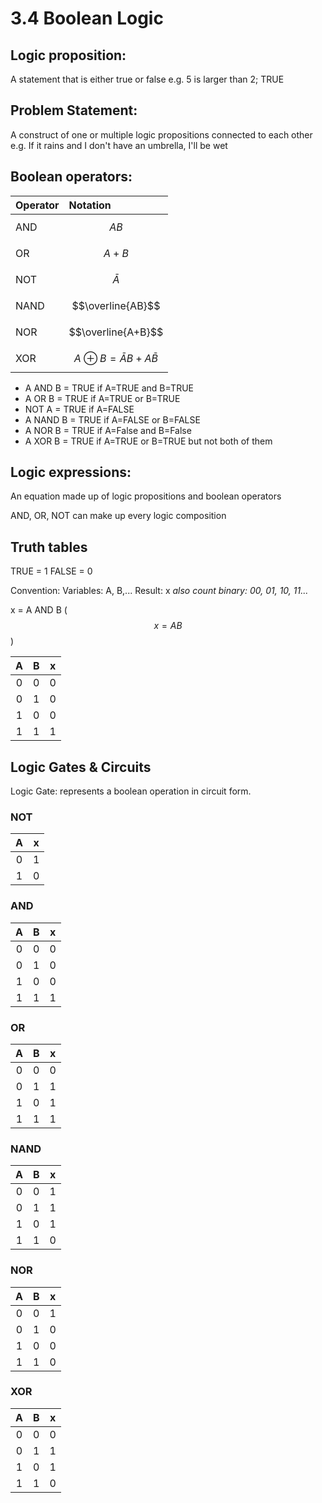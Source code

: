 # 3.4 Boolean Logic

## Logic proposition:
A statement that is either true or false
e.g. 5 is larger than 2; TRUE

## Problem Statement:
A construct of one or multiple logic propositions connected to each other
e.g. If it rains and I don't have an umbrella, I'll be wet

## Boolean operators:

| Operator | Notation |
| :--- | :--- |
| AND | $$AB$$ |
| OR | $$A+B$$ |
| NOT | $$\bar{A}$$ |
| NAND | $$\overline{AB}$$ |
| NOR | $$\overline{A+B}$$ |
| XOR | $$A \oplus B = \bar{A}B+A\bar{B}$$ |

- A AND B = TRUE if A=TRUE and B=TRUE
- A OR B = TRUE if A=TRUE or B=TRUE
- NOT A = TRUE if A=FALSE
- A NAND B = TRUE if A=FALSE or B=FALSE
- A NOR B = TRUE if A=False and B=False
- A XOR B = TRUE if A=TRUE or B=TRUE but not both of them

## Logic expressions:
An equation made up of logic propositions and boolean operators

AND, OR, NOT can make up every logic composition

## Truth tables

TRUE = 1
FALSE = 0

Convention: Variables: A, B,... Result: x
_also count binary: 00, 01, 10, 11..._

x = A AND B ($$x = AB$$)

| A | B | x |
| :--: | :--: | :--: |
| 0 | 0 | 0 |
| 0 | 1 | 0 |
| 1 | 0 | 0 |
| 1 | 1 | 1 |

## Logic Gates & Circuits

Logic Gate: represents a boolean operation in circuit form.

### NOT
| A | x |
| :--: | :--: |
| 0 | 1 |
| 1 | 0 |

### AND
| A | B | x |
| :--: | :--: | :--: |
| 0 | 0 | 0 |
| 0 | 1 | 0 |
| 1 | 0 | 0 |
| 1 | 1 | 1 |

### OR
| A | B | x |
| :--: | :--: | :--: |
| 0 | 0 | 0 |
| 0 | 1 | 1 |
| 1 | 0 | 1 |
| 1 | 1 | 1 |

### NAND
| A | B | x |
| :--: | :--: | :--: |
| 0 | 0 | 1 |
| 0 | 1 | 1 |
| 1 | 0 | 1 |
| 1 | 1 | 0 |

### NOR
| A | B | x |
| :--: | :--: | :--: |
| 0 | 0 | 1 |
| 0 | 1 | 0 |
| 1 | 0 | 0 |
| 1 | 1 | 0 |

### XOR
| A | B | x |
| :--: | :--: | :--: |
| 0 | 0 | 0 |
| 0 | 1 | 1 |
| 1 | 0 | 1 |
| 1 | 1 | 0 |